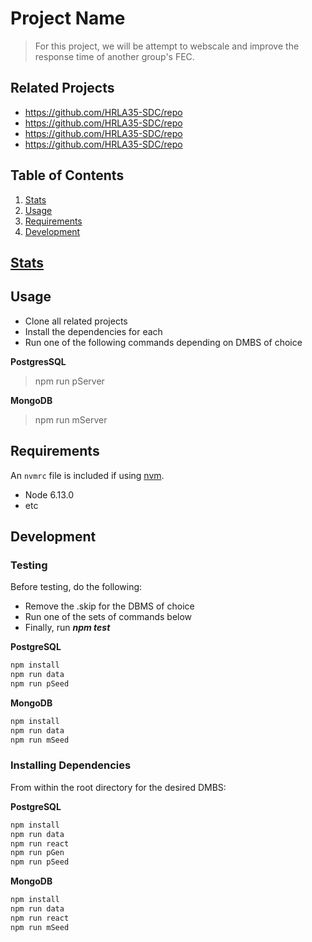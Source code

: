 # Project Name

>For this project, we will be attempt to webscale and improve the response time of another group's FEC.

## Related Projects

  - https://github.com/HRLA35-SDC/repo
  - https://github.com/HRLA35-SDC/repo
  - https://github.com/HRLA35-SDC/repo
  - https://github.com/HRLA35-SDC/repo

## Table of Contents

1. [Stats](#Stats)
2. [Usage](#Usage)
3. [Requirements](#requirements)
4. [Development](#development)

## [Stats](https://docs.google.com/spreadsheets/d/1S8Af02fTtTmnbA80wFej19aTLSGP5QH5kyQQp2dVEQc/)

## Usage

* Clone all related projects
* Install the dependencies for each
* Run one of the following commands depending on DMBS of choice

**PostgresSQL**
> npm run pServer

**MongoDB**
> npm run mServer

## Requirements

An `nvmrc` file is included if using [nvm](https://github.com/creationix/nvm).

- Node 6.13.0
- etc

## Development

### Testing
Before testing, do the following:
  * Remove the .skip for the DBMS of choice
  * Run one of the sets of commands below
  * Finally, run ***npm test***

**PostgreSQL**
```sh
npm install
npm run data
npm run pSeed
```
**MongoDB**
```sh
npm install
npm run data
npm run mSeed
```

### Installing Dependencies

From within the root directory for the desired DMBS:

**PostgreSQL**
```sh
npm install
npm run data
npm run react
npm run pGen
npm run pSeed
```
**MongoDB**
```sh
npm install
npm run data
npm run react
npm run mSeed
```